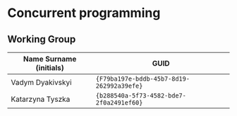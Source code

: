 # Concurrent programming

## Working Group

| Name Surname (initials) | GUID                                     |
| ----------------------- | ---------------------------------------- |
| Vadym Dyakivskyi        | `{F79ba197e-bddb-45b7-8d19-262992a39efe}`|
| Katarzyna Tyszka        | `{b288540a-5f73-4582-bde7-2f0a2491ef60}` |

